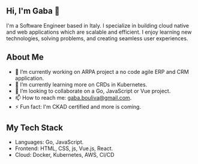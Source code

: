 ## Hi, I'm Gaba 👋

I'm a Software Engineer based in Italy. I specialize in building cloud native and web applications which are scalable and efficient. I enjoy learning new technologies, solving problems, and creating seamless user experiences.

## About Me
- 🔭 I’m currently working on ARPA project a no code agile ERP and CRM application.
- 🌱 I’m currently learning more on CRDs in Kubernetes.
- 👯 I’m looking to collaborate on a Go, JavaScript or Vue project.
- 📫 How to reach me: gaba.bouliva@gmail.com.
- ⚡ Fun fact: I'm CKAD certified and more is coming.

## My Tech Stack
- Languages: Go, JavaScript.
- Frontend: HTML, CSS, js, Vue.js, React.
- Cloud: Docker, Kubernetes, AWS, CI/CD
